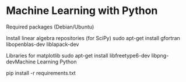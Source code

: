 Machine Learning with Python
============

Required packages (Debian/Ubuntu)

Install linear algebra repositories (for SciPy)
sudo apt-get install gfortran libopenblas-dev liblapack-dev

Libraries for matplotlib
sudo apt-get install libfreetype6-dev libpng-devMachine Learning Python

pip install -r requirements.txt

